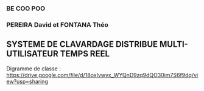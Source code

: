 ### BE COO POO

### PEREIRA David et FONTANA Théo

## SYSTEME DE CLAVARDAGE DISTRIBUE MULTI-UTILISATEUR TEMPS REEL

 Digramme de classe : https://drive.google.com/file/d/18oxIvwvx_WYQnD9zq9dQO30im7S6f9dq/view?usp=sharing
